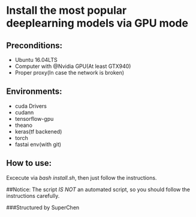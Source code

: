 # Install the most popular deeplearning models via GPU mode

## Preconditions:
- Ubuntu 16.04LTS
- Computer with @Nvidia GPU(At least GTX940)
- Proper proxy(In case the network is broken)

## Environments:
- cuda Drivers
- cudann
- tensorflow-gpu
- theano
- keras(tf backened)
- torch
- fastai env(with git)

## How to use:
Excecute via *bash install.sh*, then just follow the instructions.

##Notice:
The script *IS NOT* an automated script, so you should follow the instructions carefully.

###Structured by SuperChen
